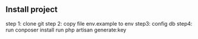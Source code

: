 ## Install project
step 1: clone git
step 2: copy file env.example to env
step3: config db
step4: run conposer install
run php artisan generate:key


